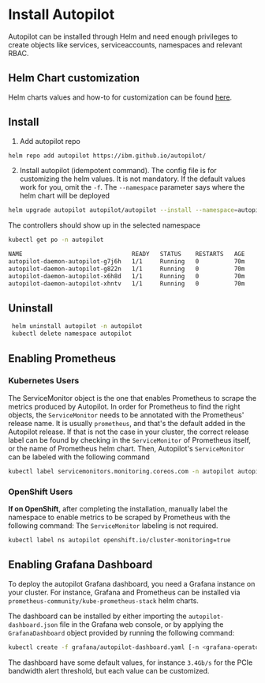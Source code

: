 
# Install Autopilot

Autopilot can be installed through Helm and need enough privileges to create objects like services, serviceaccounts, namespaces and relevant RBAC.

## Helm Chart customization

Helm charts values and how-to for customization can be found [here](helm-charts/autopilot/README.md).

## Install

1) Add autopilot repo

```bash
helm repo add autopilot https://ibm.github.io/autopilot/
```

2) Install autopilot (idempotent command). The config file is for customizing the helm values. It is not mandatory. If the default values work for you, omit the `-f`. The `--namespace` parameter says where the helm chart will be deployed

```bash
helm upgrade autopilot autopilot/autopilot --install --namespace=autopilot --create-namespace -f your-config.yml
```

The controllers should show up in the selected namespace

```bash
kubectl get po -n autopilot
```

```bash
NAME                               READY   STATUS    RESTARTS   AGE
autopilot-daemon-autopilot-g7j6h   1/1     Running   0          70m
autopilot-daemon-autopilot-g822n   1/1     Running   0          70m
autopilot-daemon-autopilot-x6h8d   1/1     Running   0          70m
autopilot-daemon-autopilot-xhntv   1/1     Running   0          70m
```

## Uninstall

```bash
 helm uninstall autopilot -n autopilot
 kubectl delete namespace autopilot
```

## Enabling Prometheus

### Kubernetes Users

The ServiceMonitor object is the one that enables Prometheus to scrape the metrics produced by Autopilot.
In order for Prometheus to find the right objects, the `ServiceMonitor` needs to be annotated with the Prometheus' release name. It is usually `prometheus`, and that's the default added in the Autopilot release.
If that is not the case in your cluster, the correct release label can be found by checking in the `ServiceMonitor` of Prometheus itself, or the name of Prometheus helm chart.
Then, Autopilot's `ServiceMonitor` can be labeled with the following command

```bash
kubectl label servicemonitors.monitoring.coreos.com -n autopilot autopilot-metrics-monitor release=<prometheus-release-name>
```

### OpenShift Users

**If on OpenShift**, after completing the installation, manually label the namespace to enable metrics to be scraped by Prometheus with the following command:
The `ServiceMonitor` labeling is not required.

```bash
kubectl label ns autopilot openshift.io/cluster-monitoring=true
```

## Enabling Grafana Dashboard

To deploy the autopilot Grafana dashboard, you need a Grafana instance on your cluster. For instance, Grafana and Prometheus can be installed via `prometheus-community/kube-prometheus-stack` helm charts.

The dashboard can be installed by either importing the `autopilot-dashboard.json` file in the Grafana web console, or by applying the `GrafanaDashboard` object provided by running the following command:

```bash
kubectl create -f grafana/autopilot-dashboard.yaml [-n <grafana-operator-namespace>]
```

The dashboard have some default values, for instance `3.4Gb/s` for the PCIe bandwidth alert threshold, but each value can be customized.
